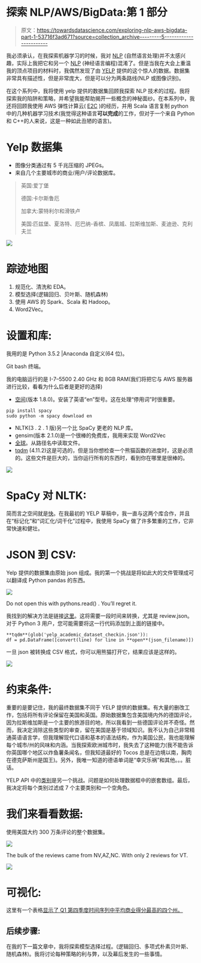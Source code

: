 # 探索 NLP/AWS/BigData:第 1 部分

> 原文：<https://towardsdatascience.com/exploring-nlp-aws-bigdata-part-1-53716f3ad671?source=collection_archive---------5----------------------->

我必须承认，在我探索机器学习的时候，我对 [NLP](https://en.wikipedia.org/wiki/Natural_language_processing) (自然语言处理)并不太感兴趣，实际上我把它和另一个 [NLP](https://en.wikipedia.org/wiki/Neuro-linguistic_programming) (神经语言编程)混淆了。但是当我在大会上重温我的顶点项目的材料时，我偶然发现了由 [YELP](https://www.yelp.com/dataset_challenge) 提供的这个惊人的数据。数据集非常具有描述性，但是非常庞大，但是可以分为两条路线(NLP 或图像识别)。

在这个系列中，我将使用 yelp 提供的数据集回顾我探索 NLP 技术的过程。我将探索我的陷阱和策略，并希望我能帮助揭开一些概念的神秘面纱。在本系列中，我还将回顾我使用 AWS 弹性计算云( [E2C](https://aws.amazon.com/ec2/) )的经历，并用 Scala 语言复制 python 中的几种机器学习技术(我觉得这种语言**可以完成**的工作，但对于一个来自 Python 和 C++的人来说，这是一种如此丑陋的语言)。

# Yelp 数据集

*   图像分类通过有 5 千兆压缩的 JPEGs。
*   来自几个主要城市的商业/用户/评论数据库。

> 英国:爱丁堡
> 
> 德国:卡尔斯鲁厄
> 
> 加拿大:蒙特利尔和滑铁卢
> 
> 美国:匹兹堡、夏洛特、厄巴纳-香槟、凤凰城、拉斯维加斯、麦迪逊、克利夫兰

![](img/b23470f22ab9c3aa1a0ae1b1a9b60e7d.png)

# 踪迹地图

1.  规范化、清洗和 EDA。
2.  模型选择(逻辑回归、贝叶斯、随机森林)
3.  使用 AWS 的 Spark、Scala 和 Hadoop。
4.  Word2Vec。

# 设置和库:

我用的是 Python 3.5.2 |Anaconda 自定义(64 位)。

Git bash 终端。

我的电脑运行的是 I-7–5500 2.40 GHz 和 8GB RAM(我们将把它与 AWS 服务器进行比较，看看为什么后者是更好的选择)

*   [空间](https://spacy.io/)(版本 1.8.0)。安装了英语“en”型号。这在处理“停用词”时很重要。

```
pip install spacy
sudo python -m spacy download en
```

*   NLTK(3 . 2 . 1 版)另一个比 SpaCy 更老的 NLP 库。
*   gensim(版本 2.1.0)是一个很棒的免费库，我用来实现 Word2Vec
*   [全球](https://docs.python.org/2/library/glob.html)。从路径名中读取文件。
*   [tqdm](https://pypi.python.org/pypi/tqdm) (4.11.2)这是可选的，但是当你想检查一个熊猫函数的进度时，这是必须的。这些文件是巨大的，当你运行所有的东西时，看到你在哪里是很棒的。

![](img/2ddc0c33a6188513d9e31e0a3b89a0e9.png)

# SpaCy 对 NLTK:

简而言之空间就是[快](https://spacy.io/docs/api/)。在我最初的 YELP 草稿中，我一直与这两个库合作，并且在“标记化”和“词汇化/词干化”过程中，我使用 SpaCy 做了许多繁重的工作，它非常快速和健壮。

# JSON 到 CSV:

Yelp 提供的数据集由原始 json 组成。我的第一个挑战是将如此大的文件管理成可以翻译成 Python pandas 的东西。

![](img/6fcdd68efbb27792ff4b461ffc00e7e4.png)

Do not open this with pythons.read() . You’ll regret it.

我找到的解决方法是链接[这里](https://gist.github.com/paulgb/5265767)。这将需要一段时间来转换，尤其是 review.json。对于 Python 3 用户，您可能需要将这一行代码添加到上面的链接中。

```
**tqdm**(glob('yelp_academic_dataset_checkin.json')):
df = pd.DataFrame([convert(line) for line in **open**(json_filename)]) 
```

一旦 json 被转换成 CSV 格式，你可以用熊猫打开它，结果应该是这样的。

![](img/682c4fcc017bb3924b3a3adcb12b7604.png)

# 约束条件:

重要的是要记住，我的最终数据集不同于 YELP 提供的数据集。有大量的删改工作，包括将所有评论保留在美国和英国。原始数据集包含美国境内外的德国评论，因为拉斯维加斯是一个主要的旅游目的地，所以我看到一些德国评论并不奇怪。然而，我决定消除这些类型的审查，留在美国是基于领域知识。我不认为自己非常精通英语语言学，但我理解现代口语和基本的语法结构，作为美国公民，我也能理解每个城市/州的风味和内涵。当我探索欧洲城市时，我失去了这种能力(我不能告诉你英国哪个地区以炸鱼薯条闻名，但我知道最好的 Tocos 总是在边境以南，胸肉在德克萨斯州是国王)。另外，我唯一知道的德语单词是“幸灾乐祸”和其他。。。脏话。

YELP API 中的[类别](https://www.yelp.com/developers/documentation/v2/category_list)是另一个挑战。问题是如何处理数据框中的嵌套数组。最后，我决定将每个类别过滤成 7 个主要类别和一个空角色。

# 我们来看看数据:

使用美国大约 300 万条评论的整个数据集。

![](img/1ae13ae04f27c69246c0b94975e32ccc.png)

The bulk of the reviews came from NV,AZ,NC. With only 2 reviews for VT.

![](img/9db81a8c3cb5d2fe9e225335716b5d09.png)

# 可视化:

这里有一个表格[显示了 Q1 第四季度时间序列中平均商业得分最高的四个州。](https://public.tableau.com/shared/M47S89PRC?:display_count=yes)

## 后续步骤:

在我的下一篇文章中，我将探索模型选择过程。(逻辑回归、多项式朴素贝叶斯、随机森林)。我将讨论每种策略的利与弊，以及幕后发生的一些事情。